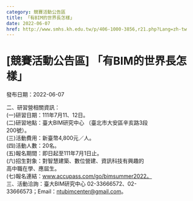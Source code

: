```yaml
---
category: 競賽活動公告區
title: 「有BIM的世界長怎樣」
date: 2022-06-07
href: http://www.smhs.kh.edu.tw/p/406-1000-3856,r21.php?Lang=zh-tw
---
```


# [競賽活動公告區] 「有BIM的世界長怎樣」

發布日期：2022-06-07

二、研習營相關資訊：  
(一)研習日期：111年7月11、12日。  
(二)研習地點：臺大BIM研究中心 （臺北市大安區辛亥路3段  
200號）。  
(三)活動費用：新臺幣4,800元／人。  
(四)活動人數：20名。  
(五)報名期間：即日起至111年7月1日止。  
(六)招生對象：對智慧建築、數位營建、資訊科技有興趣的  
高中職在學、應屆生。  
(七)報名連結：www.accupass.com/go/bimsummer2022。  
三、活動洽詢：臺大BIM研究中心 02-33666572、02-  
33666573；Email：ntubimcenter@gmail.com。

